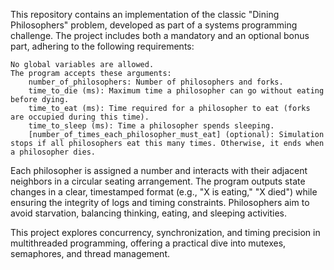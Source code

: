 This repository contains an implementation of the classic "Dining Philosophers" problem, developed as part of a systems programming challenge. The project includes both a mandatory and an optional bonus part, adhering to the following requirements:

    No global variables are allowed.
    The program accepts these arguments:
        number_of_philosophers: Number of philosophers and forks.
        time_to_die (ms): Maximum time a philosopher can go without eating before dying.
        time_to_eat (ms): Time required for a philosopher to eat (forks are occupied during this time).
        time_to_sleep (ms): Time a philosopher spends sleeping.
        [number_of_times_each_philosopher_must_eat] (optional): Simulation stops if all philosophers eat this many times. Otherwise, it ends when a philosopher dies.

Each philosopher is assigned a number and interacts with their adjacent neighbors in a circular seating arrangement. The program outputs state changes in a clear, timestamped format (e.g., "X is eating," "X died") while ensuring the integrity of logs and timing constraints. Philosophers aim to avoid starvation, balancing thinking, eating, and sleeping activities.

This project explores concurrency, synchronization, and timing precision in multithreaded programming, offering a practical dive into mutexes, semaphores, and thread management.
